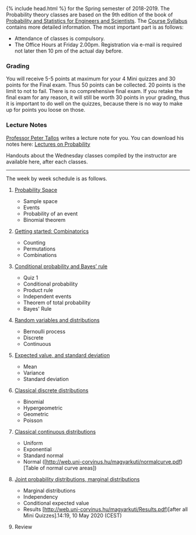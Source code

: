 {% include head.html %}
for the Spring semester of 2018-2019.
The Probability theory classes are based on the 9th edition of the book of 
[Probability and Statistics for Engineers and Scientists](https://www.pearson.com/us/higher-education/product/Walpole-Probability-and-Statistics-for-Engineers-and-Scientists-9th-Edition/9780321629111.html).
The [Course Syllabus](http://web.uni-corvinus.hu/~tallos/E_Matek_2.htm) contains more detailed information.
The most important part is as follows:
- Attendance of classes is compulsory. 
- The Office Hours at Friday 2.00pm. Registration via e-mail is required not later then 10 pm of the actual day before.

### Grading 
You will receive 5-5 points at maximum for your 4 Mini quizzes and 30 points for the Final exam. 
Thus 50 points can be collected. 
20 points is the limit to not to fail.
There is no comprehensive final exam. 
If you retake the final exam for any reason, 
it will still be worth 30 points in your grading, 
thus it is important to do well on the quizzes, 
because there is no way to make up for points you loose on those. 

### Lecture Notes
[Professor Peter Tallos](http://web.uni-corvinus.hu/~tallos)
 writes a lecture note for you. 
You can download his notes here: 
[Lectures on Probability](http://web.uni-corvinus.hu/~tallos/Mat_E.pdf)

Handouts about the Wednesday classes compiled by the instructor are available here, after each classes.

----
The week by week schedule is as follows.

1. [Probability Space](http://web.uni-corvinus.hu/magyarkuti/1-Probability.pdf)
   * Sample space
   * Events
   * Probability of an event
   * Binomial theorem

1. [Getting started: Combinatorics](http://web.uni-corvinus.hu/magyarkuti/2-Probability.pdf) 
   * Counting
   * Permutations
   * Combinations

1. [Conditional probability and Bayes’ rule](http://web.uni-corvinus.hu/magyarkuti/3-Probability.pdf)
   * Quiz 1
   * Conditional probability
   * Product rule
   * Independent events
   * Theorem of total probability
   * Bayes' Rule

1. [Random variables and distributions](http://web.uni-corvinus.hu/magyarkuti/4-Probability.pdf)
   * Bernoulli process
   * Discrete
   * Continuous

1. [Expected value, and standard deviation](http://web.uni-corvinus.hu/magyarkuti/5-Probability.pdf)
   * Mean
   * Variance
   * Standard deviation

1. [Classical discrete distributions](http://web.uni-corvinus.hu/magyarkuti/6-Probability.pdf)
   * Binomial
   * Hypergeometric
   * Geometric
   * Poisson

1. [Classical continuous distributions](http://web.uni-corvinus.hu/magyarkuti/7-Probability.pdf)
   * Uniform
   * Exponential
   * Standard normal
   * Normal ([http://web.uni-corvinus.hu/magyarkuti/normalcurve.pdf)[Table of normal curve areas])

1. [Joint probability distributions, marginal distributions](http://web.uni-corvinus.hu/magyarkuti/8-Probability.pdf)
   * Marginal distributions
   * Independency
   * Conditional expected value
   * Results  [http://web.uni-corvinus.hu/magyarkuti/Results.pdf)[after all Mini Quizzes].14:19, 10 May 2020 (CEST)

1. Review
<!---
==== Covariance and correlation 

==== The distribution of some random variables

==== Law of the large numbers

==== Review
-->

